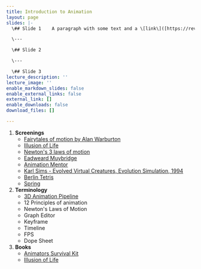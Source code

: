 ```yaml
---
title: Introduction to Animation
layout: page
slides: |-
  \## Slide 1    A paragraph with some text and a \[link\]([https://revealjs.com/markdown/](https://revealjs.com/markdown/ "https://revealjs.com/markdown/")).

  \---

  \## Slide 2

  \---

  \## Slide 3
lecture_description: ''
lecture_image: ''
enable_markdown_slides: false
enable_external_links: false
external_link: []
enable_downloads: false
download_files: []

---
```

1. **Screenings**
   * [Fairytales of motion by Alan Warburton](https://www.youtube.com/watch?v=Hk6SXggQ_QQ)
   * [Illusion of Life](https://vimeo.com/93206523)
   * [Newton's 3 laws of motion](https://vimeo.com/159043081)
   * [Eadweard Muybridge](https://en.wikipedia.org/wiki/Eadweard_Muybridge)
   * [Animation Mentor](https://www.youtube.com/watch?v=CtRBOI0PVgI)
   * [Karl Sims - Evolved Virtual Creatures, Evolution Simulation, 1994](https://www.youtube.com/watch?v=JBgG_VSP7f8)
   * [Berlin Tetris](https://vimeo.com/6736261)
   * [Spring](https://cloud.blender.org/p/spring/)
2. **Terminology**
   * [3D Animation Pipeline](https://animeight.com/2018/02/21/3d-production-pipeline/)
   * 12 Principles of animation
   * Newton's Laws of Motion
   * Graph Editor
   * Keyframe
   * Timeline
   * FPS
   * Dope Sheet
3. **Books**
   * [Animators Survival Kit](https://www.amazon.com/Animators-Survival-Kit-Principles-Classical/dp/086547897X)
   * [Illusion of Life](https://www.amazon.com/Illusion-Life-Disney-Animation/dp/0786860707/)